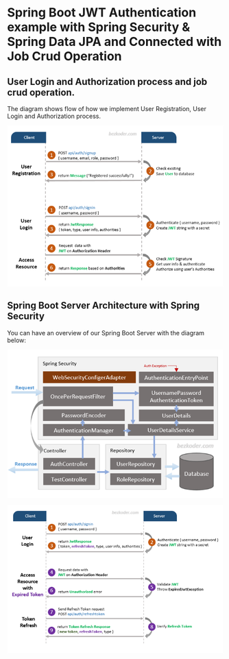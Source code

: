 # Spring Boot JWT Authentication example with Spring Security & Spring Data JPA and Connected with Job Crud Operation

##  User Login and Authorization process and job crud operation.
The diagram shows flow of how we implement User Registration, User Login and Authorization process.

![spring-boot-jwt-authentication-spring-security-flow](spring-boot-jwt-authentication-spring-security-flow.png)

## Spring Boot Server Architecture with Spring Security
You can have an overview of our Spring Boot Server with the diagram below:

![spring-boot-jwt-authentication-spring-security-architecture](spring-boot-jwt-authentication-spring-security-architecture.png)



![spring-boot-refresh-token-jwt-example-flow](spring-boot-refresh-token-jwt-example-flow.png)


